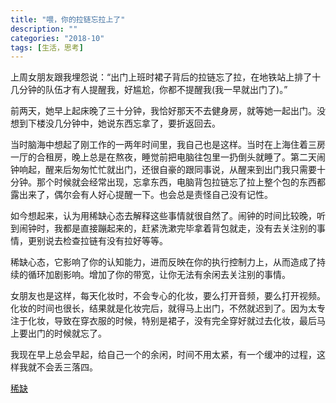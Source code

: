 ```yaml
---
title: "喂，你的拉链忘拉上了"
description: ""
categories: "2018-10"
tags: [生活，思考]
---
```


上周女朋友跟我埋怨说：“出门上班时裙子背后的拉链忘了拉，在地铁站上排了十几分钟的队伍才有人提醒我，好尴尬，你都不提醒我(我一早就出门了)。”

前两天，她早上起床晚了三十分钟，我恰好那天不去健身房，就等她一起出门。没想到下楼没几分钟中，她说东西忘拿了，要折返回去。

当时脑海中想起了刚工作的一两年时间里，我自己也是这样。当时在上海住着三房一厅的合租房，晚上总是在熬夜，睡觉前把电脑往包里一扔倒头就睡了。第二天闹钟响起，醒来后匆匆忙忙就出门，还很自豪的跟同事说，从醒来到出门我只需要十分钟。那个时候就会经常出现，忘拿东西，电脑背包拉链忘了拉上整个包的东西都露出来了，偶尔会有人好心提醒一下。也会总是责怪自己没有记性。

如今想起来，认为用稀缺心态去解释这些事情就很自然了。闹钟的时间比较晚，听到闹钟时，我都是直接蹦起来的，赶紧洗漱完毕拿着背包就走，没有去关注别的事情，更别说去检查拉链有没有拉好等等。

稀缺心态，它影响了你的认知能力，进而反映在你的执行控制力上，从而造成了持续的循环加剧影响。增加了你的带宽，让你无法有余闲去关注别的事情。

女朋友也是这样，每天化妆时，不会专心的化妆，要么打开音频，要么打开视频。化妆的时间也很长，结果就是化妆完后，就得马上出门，不然就迟到了。因为太专注于化妆，导致在穿衣服的时候，特别是裙子，没有完全穿好就过去化妆，最后马上要出门的时候就忘了。

我现在早上总会早起，给自己一个的余闲，时间不用太紧，有一个缓冲的过程，这样我就不会丢三落四。


[稀缺](https://blog.eiko.me/2018-04/2018/04/15/scarcity-why-having-too-little-means-so-much.html)